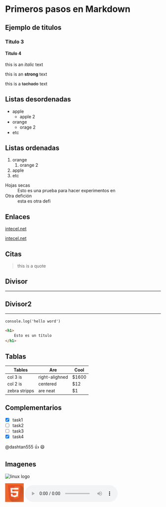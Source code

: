 <!-- Comentarios -->
# Primeros pasos en Markdown
## Ejemplo de titulos
### Titulo 3
#### Titulo 4

<!-- italic -->
this is an *italic* text
<!-- strong -->
this is an **strong** text
<!-- tachado -->
this is a ~~tachado~~ text

<!-- Listas desordenadas UL -->
## Listas desordenadas
* apple
    * apple 2
* orange
    * orage 2
* etc
## Listas ordenadas
<!-- Listas ordenadas -->
1. orange
    1. orange 2
2. apple
3. etc

<!-- Listas de deficiones -->
<dl>
    <dt> Hojas secas
    <dd>Esto es una prueba para hacer experimentos en
    <dt>Otra defición
    <dd>esta es otra defi
</dl>

## Enlaces
[intecel.net](https://www.intecel.net/)

[intecel.net](https://www.intecel.net/ "Prueba")

## Citas

>this is a quote

## Divisor
---
## Divisor2
___
`console.log('hello word')`

```html
<h1>
    Esto es un título
</h1>
```
## Tablas
|Tables       | Are            |Cool   |
|-------------|----------------|-------|
|col 3  is    | right-alighned |$1600  |
|col 2 is     | centered       | $12   |
|zebra stripps| are neat       | $1    |


## Complementarios

* [x] task1
* [ ] task2
* [ ] task3
* [x] task4

<!-- Menciones -->
@dashtan555 :+1: :smile:

## Imagenes
![linux logo](https://www.muylinux.com/wp-content/uploads/2012/06/tux-large.png )

<img src="html.svg" height="60">

<audio controls loop autoplay>
    <source src="Kaleida - Think.flac" type="audio/flac">
</audio>